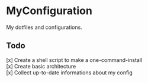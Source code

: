 # MyConfiguration

My dotfiles and configurations.

## Todo

[x] Create a shell script to make a one-command-install <br>
[x] Create basic architecture<br>
[x] Collect up-to-date informations about my config<br>
